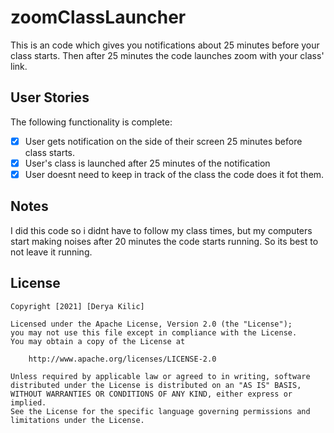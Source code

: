# zoomClassLauncher
This is an code which gives you notifications about 25 minutes before your class starts. Then after 25 minutes the code launches zoom with your class' link.

## User Stories

The following functionality is complete:

* [x] User gets notification on the side of their screen 25 minutes before class starts.
* [x] User's class is launched after 25 minutes of the notification
* [x] User doesnt need to keep in track of the class the code does it fot them. 

## Notes

I did this code so i didnt have to follow my class times, but my computers start making noises after 20 minutes the code starts running. So its best to not leave it running.

## License

    Copyright [2021] [Derya Kilic]

    Licensed under the Apache License, Version 2.0 (the "License");
    you may not use this file except in compliance with the License.
    You may obtain a copy of the License at

        http://www.apache.org/licenses/LICENSE-2.0

    Unless required by applicable law or agreed to in writing, software
    distributed under the License is distributed on an "AS IS" BASIS,
    WITHOUT WARRANTIES OR CONDITIONS OF ANY KIND, either express or implied.
    See the License for the specific language governing permissions and
    limitations under the License.
